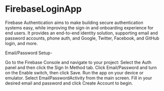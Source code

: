 # FirebaseLoginApp
Firebase Authentication aims to make building secure authentication systems easy, while improving the sign-in and onboarding experience for end users. It provides an end-to-end identity solution, supporting email and password accounts, phone auth, and Google, Twitter, Facebook, and GitHub login, and more.

Email/Password Setup-

Go to the Firebase Console and navigate to your project:
Select the Auth panel and then click the Sign In Method tab.
Click Email/Password and turn on the Enable switch, then click Save.
Run the app on your device or emulator.
Select EmailPasswordActivity from the main screen.
Fill in your desired email and password and click Create Account to begin.
